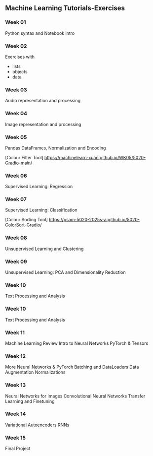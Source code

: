 ## Machine Learning Tutorials-Exercises


### Week 01
Python syntax and Notebook intro

### Week 02
Exercises with

- lists
- objects
- data

### Week 03
Audio representation and processing

### Week 04
Image representation and processing

### Week 05
Pandas DataFrames, Normalization and Encoding

[Colour Filter Tool] https://machinelearn-xuan.github.io/WK05/5020-Gradio-main/

### Week 06
Supervised Learning: Regression

### Week 07
Supervised Learning: Classification

[Colour Sorting Tool] https://psam-5020-2025s-a.github.io/5020-ColorSort-Gradio/

### Week 08
Unsupervised Learning and Clustering

### Week 09
Unsupervised Learning: PCA and Dimensionality Reduction

### Week 10
Text Processing and Analysis

### Week 10
Text Processing and Analysis


### Week 11
Machine Learning Review
Intro to Neural Networks
PyTorch & Tensors

### Week 12
More Neural Networks & PyTorch
Batching and DataLoaders
Data Augmentation
Normalizations

### Week 13
Neural Networks for Images
Convolutional Neural Networks
Transfer Learning and Finetuning

### Week 14
Variational Autoencoders
RNNs

### Week 15
Final Project
